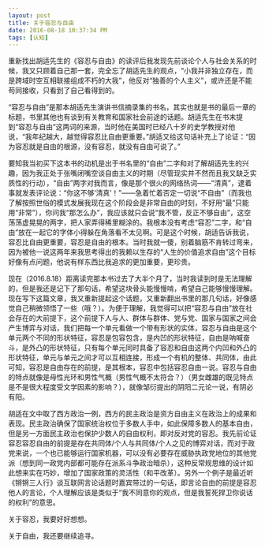 ```yaml
---
layout: post
title: 关于容忍与自由
date: 2016-08-18 10:37:34 PM 
tags: [认知]
---
```


重新找出胡适先生的《容忍与自由》的读评后我发现先前谈论个人与社会关系的时候，我又只顾着自己那一套，完全忘了胡适先生的观点，“小我并非独立存在，而是跨域时空互相联接组成不朽的大我”，他反对“独善的个人主义”，或许还是不能苟同接收，只看到了自己看得到的。

“容忍与自由”是那本胡适先生演讲书信摘录集的书名，其实也就是书的最后一章的标题，书里其他也有谈到有关教育和国家社会前途的话题。胡适先生在书末提到“容忍与自由”这两词的来源，当时他在美国时已经八十岁的史学教授对他说，“我年纪越大，越觉得容忍比自由更重要。”胡适又给这句话补充上了论证：“因为容忍就是自由的根源，没有容忍，就没有自由可说了。”

要知我当初买下这本书的动机是出于书名里的“自由”二字和对了解胡适先生的兴趣，因为我正处于张嘴闭嘴空谈自由主义的时期（尽管现实并不然而且我又缺乏实质性的行动），“自由”两字对我而言，像是那个很火的网络热词——“清真”，逮着事就发表评论说：“你这不够‘清真’！”——急着忙着否定一切说“不自由”（而我也了解按照世俗的模式发展我现在这个阶段会是非常自由的时刻，不好用“最”只能用“非常”），你问我“那怎么办”，我应该就只会说“我不管，反正不够自由”，这空荡荡虚晃晃的两字，把人家弄得稀里糊涂的。我根本没有考虑“容忍”二字，和“自由”放在一起它的字体小得躲在角落看不太见啊。可是这个时候，胡适告诉我说，容忍比自由更重要，容忍是自由的根本。当时我就一傻，别着脑筋不肯转过弯来，因为被他一说这两年来我思考得出的我赖以生存的“人生的价值追求自由”这个目标好像有点问题，他说有样东西比我追求的更加重要，更珍贵。

现在（2016.8.18）距离读完那本书过去了大半个月了，当时我读到时是无法理解的，但是我还是记下了那句话，希望这块骨头能慢慢啃，希望自己能够慢慢理解。现在写下这篇文章，我又重新提起这个话题，又重新翻出书里的那几句话，好像感觉自己稍微领悟了一些（哦？）。为便于理解，我觉得可以把“容忍与自由”放在社会存在的大前提下，这个前提下人与人、群体与群体、党与党、国家与国家之间会产生博弈与对话，我们把每一个单元看做一个带有形状的实体，容忍与自由是这个单元两个不同的形状特征，容忍是包容包含，是内凹的形状特征，自由是呐喊奋斗，是外凸的形状特征，只有每个单元同时具备了容忍和自由这两个内凹和外凸的形状特征，单元与单元之间才可以互相连接，形成一个有机的整体、共同体，由此可知，容忍是自由存在的前提，是其根本，容忍中包括容忍自由一说。容忍与自由的特点就像是母性光环和男性气概（男性气概不太符合？）（男女雌雄的既见特点是不是很大程度受文学因素的影响？），就像邹衍提出的阴阳二元论一说，有阴必有阳。

胡适在文中取了西方政治一例，西方的民主政治是资方自由主义在政治上的成果和表现。民主政治确保了国家统治权位于多数人手中，如此保障多数人的基本自由，但是另一方面民主政治也保护少数人的自由权利，即对反对党的容忍。我先前论证容忍容忍自由的前提是存在共同体/个人与共同体/个人之见的博弈对话，而对于政党来说，一个也已能够运行国家机器，可以没有必要存在威胁执政党地位的其他党派（想到同一政党内部都可能存在派系斗争政治暗杀），这种反常规思维的设计如此想来实在巧妙，增加了国家政策的灵活性（和平改革）。另外一个例子是最近听《锵锵三人行》谈互联网言论话题时嘉宾带过的一句话，即言论自由的前提是容忍他人的言论，个人理解应该是类似于“我不同意你的观点，但是我誓死捍卫你说话的权利”的意思。

关于容忍，我要好好想想。

关于自由，我还要继续追寻。
